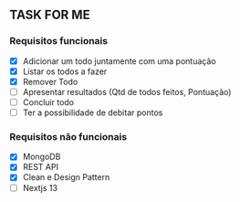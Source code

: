 ## TASK FOR ME

### Requisitos funcionais

- [x] Adicionar um todo juntamente com uma pontuação
- [x] Listar os todos a fazer
- [x] Remover Todo
- [ ] Apresentar resultados (Qtd de todos feitos, Pontuação)
- [ ] Concluir todo
- [ ] Ter a possibilidade de debitar pontos

### Requisitos não funcionais

- [x] MongoDB
- [x] REST API
- [x] Clean e Design Pattern
- [ ] Nextjs 13
